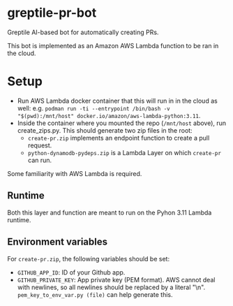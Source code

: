 # greptile-pr-bot
Greptile AI-based bot for automatically creating PRs.

This bot is implemented as an Amazon AWS Lambda function to be ran in the cloud.

# Setup

- Run AWS Lambda docker container that this will run in in the cloud as well: e.g. `podman run -ti --entrypoint /bin/bash -v "$(pwd):/mnt/host" docker.io/amazon/aws-lambda-python:3.11`.
- Inside the container where you mounted the repo (`/mnt/host` above), run create_zips.py. This should generate two zip files in the root:
     - `create-pr.zip` implements an endpoint function to create a pull request.
     - `python-dynamodb-pydeps.zip` is a Lambda Layer on which `create-pr` can run.

Some familiarity with AWS Lambda is required.

## Runtime

Both this layer and function are meant to run on the Pyhon 3.11 Lambda runtime.

## Environment variables

For `create-pr.zip`, the following variables should be set:

- `GITHUB_APP_ID`: ID of your Github app.
- `GITHUB_PRIVATE_KEY`: App private key (PEM format). AWS cannot deal with newlines, so all newlines should be replaced by a literal "\n". `pem_key_to_env_var.py (file)` can help generate this.